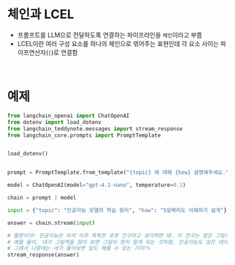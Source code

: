# 체인과 LCEL
- 프롬프트를 LLM으로 전달하도록 연결하는 파이프라인을 `체인`이라고 부름
- LCEL이란 여러 구성 요소를 하나의 체인으로 엮어주는 표현인데 각 요소 사이는 파이프연산자(`|`)로 연결함

<br>

# 예제
```python
from langchain_openai import ChatOpenAI
from dotenv import load_dotenv
from langchain_teddynote.messages import stream_response
from langchain_core.prompts import PromptTemplate


load_dotenv()


prompt = PromptTemplate.from_template("{topic} 에 대해 {how} 설명해주세요.")

model = ChatOpenAI(model="gpt-4.1-nano", temperature=0.1)

chain = prompt | model

input = {"topic": "인공지능 모델의 학습 원리", "how": "5살짜리도 이해하기 쉽게"}

answer = chain.stream(input)

# 물론이야! 인공지능은 마치 아주 똑똑한 로봇 친구라고 생각하면 돼. 이 친구는 많은 그림이나 이야기를 보고 배우면서 점점 더 똑똑해지는 거야.
# 예를 들어, 네가 그림책을 많이 보면 그림이 뭔지 알게 되는 것처럼, 인공지능도 많은 데이터를 보고 배우면서 어떤 것이 무엇인지 알게 되는 거야.
# 그래서 나중에는 네가 물어보면 답도 해줄 수 있는 거지!%
stream_response(answer)
```
